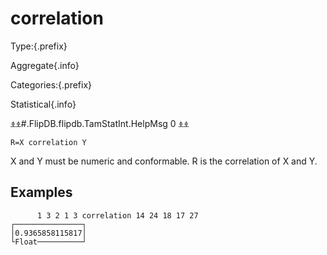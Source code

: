 # correlation

Type:{.prefix}

Aggregate{.info}

Categories:{.prefix}

Statistical{.info}

⍎⍎#.FlipDB.flipdb.TamStatInt.HelpMsg 0 ⍎⍎

~~~
R=X correlation Y
~~~

X and Y must be numeric and conformable.  R is the correlation of X and Y.

## Examples

~~~
      1 3 2 1 3 correlation 14 24 18 17 27
┌───────────────┐
│0.9365858115817│
└Float──────────┘
~~~

